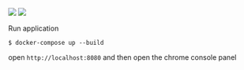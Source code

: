 ![](https://img.shields.io/badge/jdk-1.8-green.svg)
![](https://img.shields.io/badge/docker--compose-1.9.0-blue.svg)

Run application

```
$ docker-compose up --build
```

open `http://localhost:8080` and then open the chrome console panel
